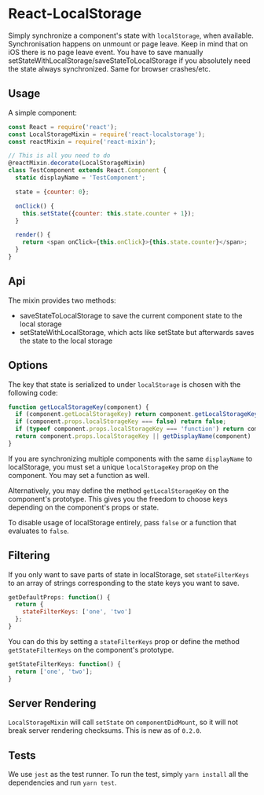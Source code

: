 React-LocalStorage
==================

Simply synchronize a component's state with `localStorage`, when available. Synchronisation happens on unmount or page leave.
Keep in mind that on iOS there is no page leave event. You have to save manually setStateWithLocalStorage/saveStateToLocalStorage if you absolutely
need the state always synchronized. Same for browser crashes/etc.

Usage
-----

A simple component:

```javascript
const React = require('react');
const LocalStorageMixin = require('react-localstorage');
const reactMixin = require('react-mixin');

// This is all you need to do
@reactMixin.decorate(LocalStorageMixin)
class TestComponent extends React.Component {
  static displayName = 'TestComponent';

  state = {counter: 0};

  onClick() {
    this.setState({counter: this.state.counter + 1});
  }

  render() {
    return <span onClick={this.onClick}>{this.state.counter}</span>;
  }
}
```

Api
-------
The mixin provides two methods:
- saveStateToLocalStorage to save the current component state to the local storage
- setStateWithLocalStorage, which acts like setState but afterwards saves the state to the local storage

Options
-------

The key that state is serialized to under `localStorage` is chosen with the following code:

```javascript
function getLocalStorageKey(component) {
  if (component.getLocalStorageKey) return component.getLocalStorageKey();
  if (component.props.localStorageKey === false) return false;
  if (typeof component.props.localStorageKey === 'function') return component.props.localStorageKey.call(component);
  return component.props.localStorageKey || getDisplayName(component) || 'react-localstorage';
}
```

If you are synchronizing multiple components with the same `displayName` to localStorage,
you must set a unique `localStorageKey` prop on the component. You may set a function as well.

Alternatively, you may define the method `getLocalStorageKey` on the component's prototype.
This gives you the freedom to choose keys depending on the component's props or state.

To disable usage of localStorage entirely, pass `false` or a function that evaluates to `false`.

Filtering
---------
If you only want to save parts of state in localStorage, set `stateFilterKeys` to an array of strings corresponding to the state keys you want to save.

```javascript
getDefaultProps: function() {
  return {
    stateFilterKeys: ['one', 'two']
  };
}
```
You can do this by setting a `stateFilterKeys` prop or define the method `getStateFilterKeys` on the component's prototype.

```javascript
getStateFilterKeys: function() {
  return ['one', 'two'];
}
```


Server Rendering
----------------

`LocalStorageMixin` will call `setState` on `componentDidMount`, so it will not break server rendering
checksums. This is new as of `0.2.0`.


Tests
------

We use `jest` as the test runner. To run the test, simply `yarn install` all the dependencies and run `yarn test`.
